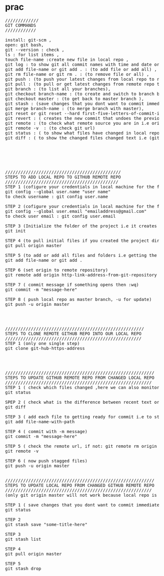 # prac
<pre>
/////////////
GIT COMMANDS
////////////

install: git-scm , 
open: git bash, 
git --version : check , 
ls : for list items , 
touch file-name :create new file in local repo , 
git log : to show git all commit names with time and date or log data ,
git add file-name or git add . : (to add file or add all) , 
git rm file-name or git rm . : (to remove file or all) ,
git push : (to push your latest changes from local repo to remote repo) ,
git pull : (to pull or get latest changes from remote repo to local repo) ,
git branch : (to list all your branches),
git checkout branch-name : (to create and switch to branch by a single command i.e work tree) , 
git checkout master : (to get back to master branch ),
git stash : (save changes that you dont want to commit immediately), 
git merge branch-name : (to merge branch with master),
git reset or git reset --hard first-five-letters-of-commit-id: (to reset back to before the commit permanently i.e alter existing history),
git revert : ( creates the new commit that undoes the previous commit  i.e adds new history, it doesn't modify existing history Eg: git revert HEAD~2)
git remote : (to check what remote source you are in i.e origin master or branch),
git remote -v  : (to check git url)
git status : ( to show what files have changed in local repository while comparing it to the remote repository )
git diff : ( to show the changed files changed text i.e (git status files) the changed files changed text in green color while comporing to past text in red color )






/////////////////////////////////////////////
STEPS TO ADD LOCAL REPO TO GITHUB REMOTE REPO
////////////////////////////////////////////
STEP 1 (cofigure your credentials in local machine for the first time )
git config --global user.name "user name" 
to check username : git config user.name 

STEP 2 (cofigure your credentials in local machine for the first time )
git config --global user.email "emailaddress@gmail.com" 
to check user email : git config user.email 

STEP 3 (Initialize the folder of the project i.e it creates ".git" hidden folder)
git init 

STEP 4 (to pull initial files if you created the project directly in Github for the 1st time)
git pull origin master

STEP 5 (to add or add all files and folders i.e getting the files ready)
git add file-name or git add . 

STEP 6 (set origin to remote repository)
git remote add origin http-link-address-from-git-repository 

STEP 7 ( commit message if something opens then :wq)
git commit -m "message-here"

STEP 8 ( push local repo as master branch, -u for update)
git push -u origin master




//////////////////////////////////////////////////////
STEPS TO CLONE REMOTE GITHUB REPO INTO OUR LOCAL REPO
/////////////////////////////////////////////////////
STEP 1 (only one single step)
git clone git-hub-https-address




//////////////////////////////////////////////////////////
STEPS TO UPDATE GITHUB REMOTE REPO FROM CHANGED LOCAL REPO
/////////////////////////////////////////////////////////
STEP 1 ( check which files changed ,here we can also monitor staged files i.e added for update in git add <file name with path>)
git status

SPEP 2 ( check what is the difference between recent text or content of recent file and previous file)
git diff

STEP 3 ( add each file to getting ready for commit i.e to stag the not-stagged , synrtax : git add <each file name with path> , likewise          add all)
git add file-name-with-path
  
STEP 4 ( commit with -m message)  
git commit -m "message-here"

STEP 5 ( check the remote url, if not: git remote rm origin & git remote add origin url-of-repo )
git remote -v 

STEP 6 ( now push stagged files)
git push -u origin master


//////////////////////////////////////////////////////////
STEPS TO UPDATE LOCAL REPO FROM CHANGED GITHUB REMOTE REPO
/////////////////////////////////////////////////////////
(only git origin master will not work because local repo is going to overrideby merge)

STEP 1 ( save changes that you dont want to commit immediately, moniter this all the time )
git status

STEP 2
git stash save "some-title-here"

STEP 3
git stash list

STEP 4
git pull origin master

STEP 5
git stash drop




</pre>



















































